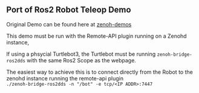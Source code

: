 ## Port of Ros2 Robot Teleop Demo

Original Demo can be found here at [zenoh-demos](https://github.com/eclipse-zenoh/zenoh-demos)

This demo must be run with the Remote-API plugin running on a Zenohd instance,

If using a phsycial Turtlebot3, the Turtlebot must be running `zenoh-bridge-ros2dds` with the same Ros2 Scope as the webpage.

The easiest way to achieve this is to connect directly from the Robot to the zenohd instance running the remote-api plugin  
`./zenoh-bridge-ros2dds -n "/bot" -e tcp/<IP ADDR>:7447`
